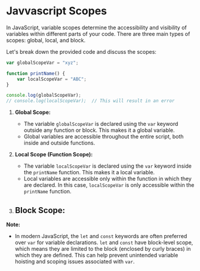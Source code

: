 # Javvascript Scopes
In JavaScript, variable scopes determine the accessibility and visibility of variables within different parts of your code. There are three main types of scopes: global, local, and block.

Let's break down the provided code and discuss the scopes:

```javascript
var globalScopeVar = "xyz";

function printName() {
    var localScopeVar = "ABC";
}

console.log(globalScopeVar);
// console.log(localScopeVar);  // This will result in an error
```

1. **Global Scope:**
   - The variable `globalScopeVar` is declared using the `var` keyword outside any function or block. This makes it a global variable.
   - Global variables are accessible throughout the entire script, both inside and outside functions.

2. **Local Scope (Function Scope):**
   - The variable `localScopeVar` is declared using the `var` keyword inside the `printName` function. This makes it a local variable.
   - Local variables are accessible only within the function in which they are declared. In this case, `localScopeVar` is only accessible within the `printName` function.

3. **Block Scope:**
   -


**Note:**
- In modern JavaScript, the `let` and `const` keywords are often preferred over `var` for variable declarations. `let` and `const` have block-level scope, which means they are limited to the block (enclosed by curly braces) in which they are defined. This can help prevent unintended variable hoisting and scoping issues associated with `var`.